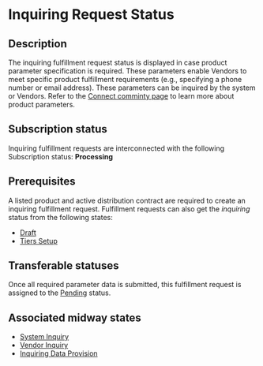 # Inquiring Request Status
## Description
The inquiring fulfillment request status is displayed in case product parameter specification is required. These parameters enable Vendors to meet specific product fulfillment requirements (e.g., specifying a phone number or email address). These parameters can be inquired by the system or Vendors. Refer to the [Connect comminty page](https://connect.cloudblue.com/community/modules/products/parameters/) to learn more about product parameters.
## Subscription status
Inquiring fulfillment requests are interconnected with the following Subscription status:
**Processing**
## Prerequisites
A listed product and active distribution contract are required to create an inquiring fulfillment request. Fulfillment requests can also get the *inquiring* status from the following states:

* [Draft](s-a-draft.html)
* [Tiers Setup](s-c-tiers-setup.html)
## Transferable statuses
Once all required parameter data is submitted, this fulfillment request is assigned to the [Pending](s-b-pending.html) status.
## Associated midway states
* [System Inquiry](t8-pending-inquiring.html)
* [Vendor Inquiry](t9-pending-inquiring.html)
* [Inquiring Data Provision](t10-inquiring-pending.html)